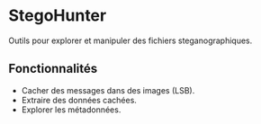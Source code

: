 # StegoHunter
Outils pour explorer et manipuler des fichiers steganographiques.

## Fonctionnalités
- Cacher des messages dans des images (LSB).
- Extraire des données cachées.
- Explorer les métadonnées.
